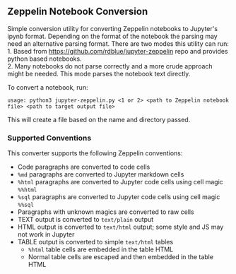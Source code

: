 ## Zeppelin Notebook Conversion

Simple conversion utility for converting Zeppelin notebooks to Jupyter's ipynb format. Depending on the format of the notebook the parsing may need an alternative parsing format. There are two modes this utility can run:
<br> 1. Based from https://github.com/rdblue/jupyter-zeppelin repo and provides python based notebooks.
<br> 2. Many notebooks do not parse correctly and a more crude approach might be needed. This mode parses the notebook text directly.

To convert a notebook, run:

```
usage: python3 jupyter-zeppelin.py <1 or 2> <path to Zeppelin notebook file> <path to target output file>
```

This will create a file based on the name and directory passed.

### Supported Conventions

This converter supports the following Zeppelin conventions:

* Code paragraphs are converted to code cells
* `%md` paragraphs are converted to Jupyter markdown cells
* `%html` paragraphs are converted to Jupyter code cells using cell magic `%%html`
* `%sql` paragraphs are converted to Jupyter code cells using cell magic `%%sql`
* Paragraphs with unknown magics are converted to raw cells
* TEXT output is converted to `text/plain` output
* HTML output is converted to `text/html` output; some style and JS may not work in Jupyter
* TABLE output is converted to simple `text/html` tables
  * `%html` table cells are embedded in the table HTML
  * Normal table cells are escaped and then embedded in the table HTML
